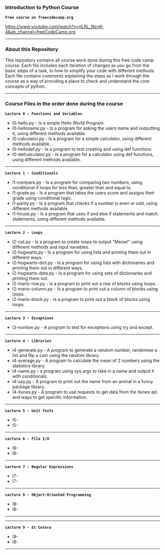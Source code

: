 ### Introduction to Python Course

**`Free course on freecodecamp.org`**

https://www.youtube.com/watch?v=nLRL_NcnK-4&ab_channel=freeCodeCamp.org

---
### About this Repository
This repository contains all course work done during this free code camp course. Each file includes each iteration of changes as you go from the basic steps of a task, to how to simplify your code with different methods. Each file contains comments explaining the steps as I work through the course as a way of providing a place to check and understand the core concepts of python.

---
### Course Files in the order done during the course
**`Lecture 0 - Functions and Variables`**
- l0-hello.py - Is a simple Hello World Program.
- l0-helloname.py - Is a program for asking the users name and outputting it, using different methods available.
- l0-calculator.py - Is a program for a simple calculator, using different methods available.
- l0-hellodef.py - Is a program to test creating and using def functions.
- l0-defcalculator.py - Is a program for a calculator using def functions, using different methods available.
---
**`Lecture 1 - Conditionals`**
- l1-compare.py - Is a program for comparing two numbers, using conditional if loops for less than, greater than and equal to.
- l1-grade.py - Is a program that takes the users score and assigns their grade using conditional logic.
- l1-parity.py - Is a program that checks if a number is even or odd, using different methods available.
- l1-house.py - Is a program that uses if and else if statements and match statements, using different methods available.
---
**`Lecture 2 - Loops`**
- l2-cat.py - Is a program to create loops to output "Meow!" using different methods and input variables.
- l2-hogwarts.py - Is a program for using lists and printing them out in different ways.
- l2-hogwarts-dict.py - Is a program for using lists with dictionaries and printing them out in different ways.
- l2-hogwarts-data.py - Is a program for using sets of dictionaries and printing them out.
- l2-mario-row.py - Is a program to print out a row of blocks using loops.
- l2-mario-column.py - Is a program to print out a column of blocks using loops.
- l2-mario-block.py - Is a program to print out a block of blocks using loops.
---
**`Lecture 3 - Exceptions`**
- l3-number.py - A program to test for exceptions using try and except.
---
**`Lecture 4 - Libraries`**
- l4-generate.py - A program to generate a random number, randomise a list and flip a coin using the random library.
- l4-average.py - A program to calculate the mean of 2 numbers using the statistics library.
- l4-name.py - a program using sys.argv to take in a name and output it with conditionals.
- l4-say.py - A program to print out the name from an animal in a funny package library.
- l4-itunes.py - A program to use requests to get data from the itunes api and ways to get specific information.
---
**`Lecture 5 - Unit Tests`**
- l5-
- l5-
--- 
**`Lecture 6 - File I/O`**
- l6-
- l6-
---
**`Lecture 7 - Regular Expressions`**
- l7-
- l7-
---
**`Lecture 8 - Object-Oriented Programming`**
- l8-
- l8-
---
---
**`Lecture 9 - Et Cetera`**
- l9-
- l9-
---